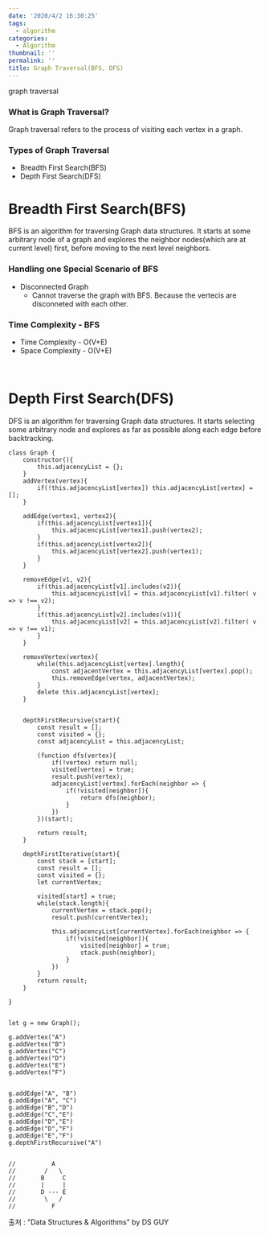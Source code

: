 ```yaml
---
date: '2020/4/2 16:30:25'
tags:
  - algorithm
categories:
  - Algorithm
thumbnail: ''
permalink: ''
title: Graph Traversal(BFS, DFS)
---
```


graph traversal

<!-- more -->

### What is Graph Traversal?

Graph traversal refers to the process of visiting each vertex in a graph.

### Types of Graph Traversal

  * Breadth First Search(BFS)
  * Depth First Search(DFS)

# Breadth First Search(BFS)

BFS is an algorithm for traversing Graph data structures. It starts at some arbitrary node of a graph and explores the neighbor nodes(which are at current level) first, before moving to the next level neighbors.

### Handling one Special Scenario of BFS

  * Disconnected Graph
    * Cannot traverse the graph with BFS. Because the vertecis are disconneted with each other.

### Time Complexity - BFS

  * Time Complexity - O(V+E)
  * Space Complexity - O(V+E)


<br>

# Depth First Search(DFS)

DFS is an algorithm for traversing Graph data structures. It starts selecting some arbitrary node and explores as far as possible along each edge before backtracking.



```
class Graph {
    constructor(){
        this.adjacencyList = {};
    }
    addVertex(vertex){
        if(!this.adjacencyList[vertex]) this.adjacencyList[vertex] = [];
    }

    addEdge(vertex1, vertex2){
        if(this.adjacencyList[vertex1]){
            this.adjacencyList[vertex1].push(vertex2);
        }
        if(this.adjacencyList[vertex2]){
            this.adjacencyList[vertex2].push(vertex1);
        }
    }

    removeEdge(v1, v2){
        if(this.adjacencyList[v1].includes(v2)){
            this.adjacencyList[v1] = this.adjacencyList[v1].filter( v => v !== v2);
        }
        if(this.adjacencyList[v2].includes(v1)){
            this.adjacencyList[v2] = this.adjacencyList[v2].filter( v => v !== v1);
        }
    }

    removeVertex(vertex){
        while(this.adjacencyList[vertex].length){
            const adjacentVertex = this.adjacencyList[vertex].pop();
            this.removeEdge(vertex, adjacentVertex);
        }
        delete this.adjacencyList[vertex];
    }


    depthFirstRecursive(start){
        const result = [];
        const visited = {};
        const adjacencyList = this.adjacencyList;

        (function dfs(vertex){
            if(!vertex) return null;
            visited[vertex] = true;
            result.push(vertex);
            adjacencyList[vertex].forEach(neighbor => {
                if(!visited[neighbor]){
                    return dfs(neighbor);
                }
            })
        })(start);

        return result;
    }

    depthFirstIterative(start){
        const stack = [start];
        const result = [];
        const visited = {};
        let currentVertex;

        visited[start] = true;
        while(stack.length){
            currentVertex = stack.pop();
            result.push(currentVertex);

            this.adjacencyList[currentVertex].forEach(neighbor => {
                if(!visited[neighbor]){
                    visited[neighbor] = true;
                    stack.push(neighbor);
                }
            })
        }
        return result;
    }
   
}


let g = new Graph();

g.addVertex("A")
g.addVertex("B")
g.addVertex("C")
g.addVertex("D")
g.addVertex("E")
g.addVertex("F")


g.addEdge("A", "B")
g.addEdge("A", "C")
g.addEdge("B","D")
g.addEdge("C","E")
g.addEdge("D","E")
g.addEdge("D","F")
g.addEdge("E","F")
g.depthFirstRecursive("A")


//          A
//        /   \
//       B     C
//       |     |
//       D --- E
//        \   /
//          F
```


출처 : "Data Structures & Algorithms" by DS GUY



